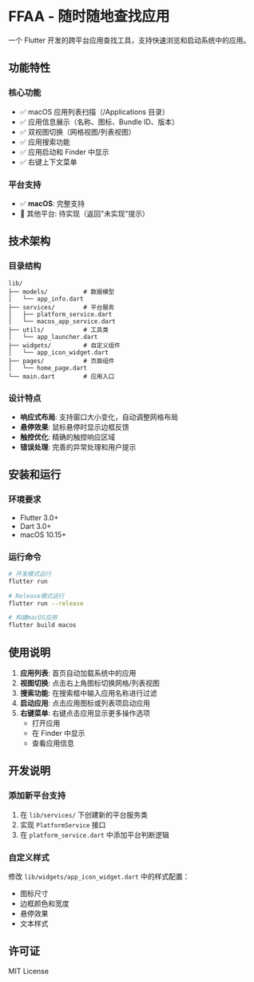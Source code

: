 # FFAA - 随时随地查找应用

一个 Flutter 开发的跨平台应用查找工具，支持快速浏览和启动系统中的应用。

## 功能特性

### 核心功能

- ✅ macOS 应用列表扫描（/Applications 目录）
- ✅ 应用信息展示（名称、图标、Bundle ID、版本）
- ✅ 双视图切换（网格视图/列表视图）
- ✅ 应用搜索功能
- ✅ 应用启动和 Finder 中显示
- ✅ 右键上下文菜单

### 平台支持

- ✅ **macOS**: 完整支持
- 🔄 其他平台: 待实现（返回"未实现"提示）

## 技术架构

### 目录结构

```
lib/
├── models/          # 数据模型
│   └── app_info.dart
├── services/        # 平台服务
│   ├── platform_service.dart
│   └── macos_app_service.dart
├── utils/           # 工具类
│   └── app_launcher.dart
├── widgets/         # 自定义组件
│   └── app_icon_widget.dart
├── pages/           # 页面组件
│   └── home_page.dart
└── main.dart        # 应用入口
```

### 设计特点

- **响应式布局**: 支持窗口大小变化，自动调整网格布局
- **悬停效果**: 鼠标悬停时显示边框反馈
- **触控优化**: 精确的触控响应区域
- **错误处理**: 完善的异常处理和用户提示

## 安装和运行

### 环境要求

- Flutter 3.0+
- Dart 3.0+
- macOS 10.15+

### 运行命令

```bash
# 开发模式运行
flutter run

# Release模式运行
flutter run --release

# 构建macOS应用
flutter build macos
```

## 使用说明

1. **应用列表**: 首页自动加载系统中的应用
2. **视图切换**: 点击右上角图标切换网格/列表视图
3. **搜索功能**: 在搜索框中输入应用名称进行过滤
4. **启动应用**: 点击应用图标或列表项启动应用
5. **右键菜单**: 右键点击应用显示更多操作选项
   - 打开应用
   - 在 Finder 中显示
   - 查看应用信息

## 开发说明

### 添加新平台支持

1. 在 `lib/services/` 下创建新的平台服务类
2. 实现 `PlatformService` 接口
3. 在 `platform_service.dart` 中添加平台判断逻辑

### 自定义样式

修改 `lib/widgets/app_icon_widget.dart` 中的样式配置：

- 图标尺寸
- 边框颜色和宽度
- 悬停效果
- 文本样式

## 许可证

MIT License
